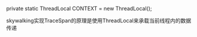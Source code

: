 private static ThreadLocal<AbstractTracerContext> CONTEXT = new ThreadLocal<AbstractTracerContext>();

skywalking实现TraceSpan的原理是使用ThreadLocal来承载当前线程内的数据传递